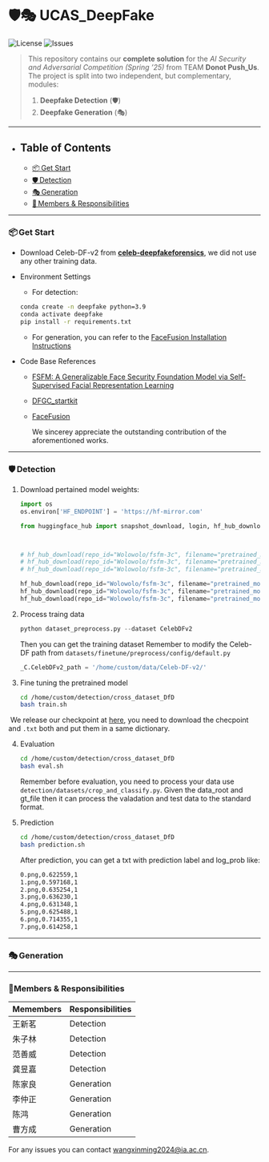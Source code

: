 # 🛡️🎭 UCAS_DeepFake

![License](https://img.shields.io/badge/license-MIT-green)
![Issues](https://img.shields.io/github/issues/gudehhh666/UCAS_DeepFake)

> This repository contains our **complete solution** for the *AI Security and Adversarial Competition (Spring ’25)* from TEAM **Donot Push_Us**.  
> The project is split into two independent, but complementary, modules:  
>
> 1. **Deepfake Detection** (🛡️)  
> 2. **Deepfake Generation** (🎭)  
>

---

- ## Table of Contents
  - [📦 Get Start](#-get-start)
  - [🛡️ Detection](#-detection)
  - [🎭 Generation](#-generation)
  - [👥 Members & Responsibilities](#-members--responsibilities)

---

### 📦 Get Start

* Download Celeb-DF-v2 from **[celeb-deepfakeforensics](https://github.com/yuezunli/celeb-deepfakeforensics)**, we did not use any other training data.

* Environment Settings

  * For detection:

  ```bash
  conda create -n deepfake python=3.9
  conda activate deepfake
  pip install -r requirements.txt
  ```

  * For generation, you can refer to the [FaceFusion Installation Instructions](https://docs.facefusion.io/installation)

* Code Base References

  * [FSFM: A Generalizable Face Security Foundation Model via Self-Supervised Facial Representation Learning](https://github.com/wolo-wolo/FSFM.git)

  * [DFGC_startkit](https://github.com/bomb2peng/DFGC_starterkit.git)

  * [FaceFusion](https://github.com/facefusion/facefusion.git)

    We sincerey appreciate the outstanding contribution of the aforementioned  works.

---

### 🛡️ Detection

1. Download pertained model weights:
   ```python
   import os
   os.environ['HF_ENDPOINT'] = 'https://hf-mirror.com'
   
   from huggingface_hub import snapshot_download, login, hf_hub_download
   
   
   
   # hf_hub_download(repo_id="Wolowolo/fsfm-3c", filename="pretrained_models/VF2_ViT-B/checkpoint-400.pth", local_dir="./checkpoint/", local_dir_use_symlinks=False)
   # hf_hub_download(repo_id="Wolowolo/fsfm-3c", filename="pretrained_models/VF2_ViT-B/checkpoint-te-400.pth", local_dir="./checkpoint/", local_dir_use_symlinks=False)
   # hf_hub_download(repo_id="Wolowolo/fsfm-3c", filename="pretrained_models/VF2_ViT-B/pretrain_ds_mean_std.txt", local_dir="./checkpoint/", local_dir_use_symlinks=False)
   
   hf_hub_download(repo_id="Wolowolo/fsfm-3c", filename="pretrained_models/FF++_o_c23_ViT-B/checkpoint-400.pth", local_dir="./checkpoint/", local_dir_use_symlinks=False)
   hf_hub_download(repo_id="Wolowolo/fsfm-3c", filename="pretrained_models/FF++_o_c23_ViT-B/checkpoint-te-400.pth", local_dir="./checkpoint/", local_dir_use_symlinks=False)
   hf_hub_download(repo_id="Wolowolo/fsfm-3c", filename="pretrained_models/FF++_o_c23_ViT-B/pretrain_ds_mean_std.txt", local_dir="./checkpoint/", local_dir_use_symlinks=False)
   
   ```

   

2. Process traing data
   ```python
   python dataset_preprocess.py --dataset CelebDFv2
   ```

   Then you can get the training dataset
   Remember to modify the Celeb-DF path from `datasets/finetune/preprocess/config/default.py`

   ```python
   _C.CelebDFv2_path = '/home/custom/data/Celeb-DF-v2/'
   ```

3. Fine tuning the pretrained model
   ```bash
   cd /home/custom/detection/cross_dataset_DfD
   bash train.sh
   ```

​	We release our checkpoint at [here](Eincasia/deepfake_detection), you need to download the checpoint and `.txt` both and put them 	in a same dictionary.

4. Evaluation
   ```bash 
   cd /home/custom/detection/cross_dataset_DfD
   bash eval.sh
   ```

   Remember before evaluation, you need to process your data use `detection/datasets/crop_and_classify.py`. Given the data_root and gt_file then it can process the valadation and test data to the standard format.

5. Prediction
   ```bash
   cd /home/custom/detection/cross_dataset_DfD
   bash prediction.sh
   ```

   After prediction, you can get a txt with prediction label and log_prob like:
   ```txt
   0.png,0.622559,1
   1.png,0.597168,1
   2.png,0.635254,1
   3.png,0.636230,1
   4.png,0.631348,1
   5.png,0.625488,1
   6.png,0.714355,1
   7.png,0.614258,1
   ```

---

### 🎭 Generation
---

### 👥Members & Responsibilities
| Memembers  | Responsibilities      |
| ----- | ------------- |
| 王新茗 | Detection     |
| 朱子林 | Detection |
| 范善威 | Detection |
| 龚昱嘉 | Detection |
| 陈家良 | Generation    |
| 李仲正 | Generation |
| 陈鸿 | Generation |
| 曹方成 | Generation |

For any issues  you can contact wangxinming2024@ia.ac.cn.